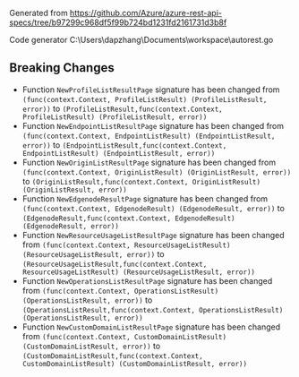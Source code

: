 
Generated from https://github.com/Azure/azure-rest-api-specs/tree/b97299c968df5f99b724bd1231fd2161731d3b8f

Code generator C:\Users\dapzhang\Documents\workspace\autorest.go

## Breaking Changes

- Function `NewProfileListResultPage` signature has been changed from `(func(context.Context, ProfileListResult) (ProfileListResult, error))` to `(ProfileListResult,func(context.Context, ProfileListResult) (ProfileListResult, error))`
- Function `NewEndpointListResultPage` signature has been changed from `(func(context.Context, EndpointListResult) (EndpointListResult, error))` to `(EndpointListResult,func(context.Context, EndpointListResult) (EndpointListResult, error))`
- Function `NewOriginListResultPage` signature has been changed from `(func(context.Context, OriginListResult) (OriginListResult, error))` to `(OriginListResult,func(context.Context, OriginListResult) (OriginListResult, error))`
- Function `NewEdgenodeResultPage` signature has been changed from `(func(context.Context, EdgenodeResult) (EdgenodeResult, error))` to `(EdgenodeResult,func(context.Context, EdgenodeResult) (EdgenodeResult, error))`
- Function `NewResourceUsageListResultPage` signature has been changed from `(func(context.Context, ResourceUsageListResult) (ResourceUsageListResult, error))` to `(ResourceUsageListResult,func(context.Context, ResourceUsageListResult) (ResourceUsageListResult, error))`
- Function `NewOperationsListResultPage` signature has been changed from `(func(context.Context, OperationsListResult) (OperationsListResult, error))` to `(OperationsListResult,func(context.Context, OperationsListResult) (OperationsListResult, error))`
- Function `NewCustomDomainListResultPage` signature has been changed from `(func(context.Context, CustomDomainListResult) (CustomDomainListResult, error))` to `(CustomDomainListResult,func(context.Context, CustomDomainListResult) (CustomDomainListResult, error))`

